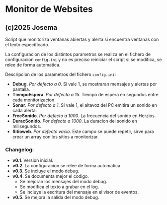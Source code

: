 # Monitor de Websites
## (c)2025 Josema

Script que monitoriza ventanas abiertas y alerta si encuentra ventanas con el
texto especificado.

La configuracion de los distintos parametros se realiza en el fichero de configuracion
`config.ini` y no es preciso reiniciar el script si se modifica, se relee de forma
automatica.

Descripcion de los parametros del fichero `config.ini`:

- **Debug**. *Por defecto a 0*. Si vale 1, se mostraran mensajes y alertas por pantalla.
- **TiempoEspera**. *Por defecto a 15*. Tiempo de espera en segundos entre cada monitorizacion.
- **Sonar**. *Por defecto a 1*. Si vale 1, el altavoz del PC emitira un sonido en cada alerta.
- **FrecSonido**. *Por defecto a 1000*. La frecuencia del sonido en Herzios.
- **DuracSonido**. *Por defecto a 1000*. La duracion del sonido en milisegundos.
- **Sitioweb**. *Por defecto vacio*. Este campo se puede repetir, sirve para crear un array con los sitios a monitorizar.

### Changelog:
- **v0.1**. Version inicial.
- **v0.2**. La configuracion se relee de forma automatica.
- **v0.3**. Se incluye el modo debug.
- **v0.4**. Se documenta mejor el codigo.
    - Se mejoran los mensajes del modo debug.
    - Se modifica el texto a grabar en el log.
    - Se incluye la escritura del mensaje en el visor de eventos.
- **v0.5**. Se mejora la salida del modo debug.
